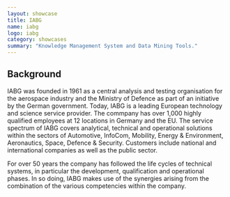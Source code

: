 ```yaml
---
layout: showcase
title: IABG
name: iabg
logo: iabg
category: showcases
summary: "Knowledge Management System and Data Mining Tools."
---
```


## Background

IABG was founded in 1961 as a central analysis and testing organisation for the aerospace industry and the Ministry of Defence as part of an initiative by the German government. Today, IABG is a leading European technology and science service provider. The commpany has over 1,000 highly qualified employees at 12 locations in Germany and the EU. The service spectrum of IABG covers analytical, technical and operational solutions within the sectors of Automotive, InfoCom, Mobility, Energy & Environment, Aeronautics, Space, Defence & Security. Customers include national and international companies as well as the public sector.

For over 50 years the company has followed the life cycles of technical systems, in particular the development, qualification and operational phases. In so doing, IABG makes use of the synergies arising from the combination of the various competencies within the company.

